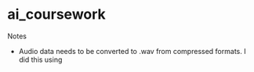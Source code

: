 # ai_coursework

Notes 
- Audio data needs to be converted to .wav from compressed formats. I did this using 
